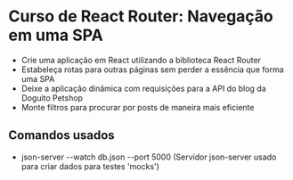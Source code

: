 # Curso de React Router: Navegação em uma SPA

* Crie uma aplicação em React utilizando a biblioteca React Router
* Estabeleça rotas para outras páginas sem perder a essência que forma uma SPA
* Deixe a aplicação dinâmica com requisições para a API do blog da Doguito Petshop
* Monte filtros para procurar por posts de maneira mais eficiente

## Comandos usados

*  json-server --watch db.json --port 5000 (Servidor json-server usado para criar dados para testes 'mocks')
